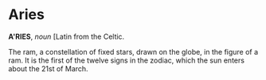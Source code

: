 # Aries

**A'RIES**, _noun_ \[Latin from the Celtic.

The ram, a constellation of fixed stars, drawn on the globe, in the figure of a ram. It is the first of the twelve signs in the zodiac, which the sun enters about the 21st of March.